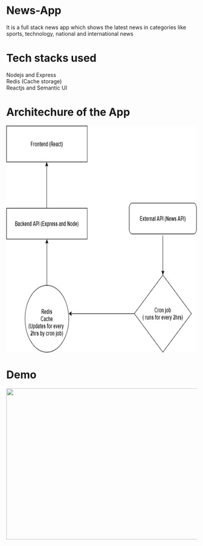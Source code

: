 # News-App

It is a full stack news app which shows the latest news in categories like sports, technology, national and international news

# Tech stacks used

Nodejs and Express <br>
Redis (Cache storage)<br>
Reactjs and Semantic UI

# Architechure of the App

<img src="News_App_Architecture.jpg" width="700" height="600" />


# Demo
<img src="NewsApp.gif" width="900" height="400" />



